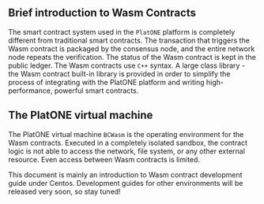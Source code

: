 ## Brief introduction to Wasm Contracts

The smart contract system used in the `PlatONE` platform is completely different from traditional smart contracts. The transaction that triggers the Wasm contract is packaged by the consensus node, and the entire network node repeats the verification. The status of the Wasm contract is kept in the public ledger. The Wasm contracts use `C++` syntax. A large class library - the Wasm contract built-in library is provided in order to simplify the process of integrating with the PlatONE platform and writing high-performance, powerful smart contracts.

## The PlatONE virtual machine

The PlatONE virtual machine `BCWasm` is the operating environment for the Wasm contracts. Executed in a completely isolated sandbox, the contract logic is not able to access the network, file system, or any other external resource. Even access between Wasm contracts is limited.

This document is mainly an introduction to Wasm contract development guide under Centos. Development guides for other environments will be released very soon, so stay tuned!

